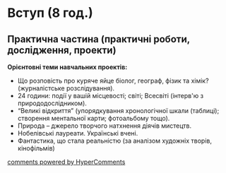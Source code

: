 <div id="hypercomments_widget" class="js-hypercomments-widget invisible"></div>

# Вступ  (8 год.)

## Практична частина (практичні роботи, дослідження, проекти)

<p><b>Орієнтовні теми навчальних проектів:</b><br>
<ul>
	<li>Що розповість про куряче яйце біолог, географ, фізик та хімік? (журналістське розслідування).</li>
	<li>24 години: події у вашій місцевості; світі; Всесвіті (інтерв'ю з природодослідником).</li>
	<li>“Великі відкриття” (упорядкування хронологічної шкали (таблиці); створення ментальної карти; фотоальбому тощо).</li>
	<li>Природа – джерело творчого натхнення діячів мистецтв.</li>
	<li>Нобелівські лауреати. Українські вчені.</li>
	<li>Фантастика, що стала реальністю (за аналізом художніх творів, кінофільмів)</li>
</ul>
</p>

<div class="js-hypercomments-container">
<a href="http://hypercomments.com" class="hc-link" title="comments widget">comments powered by HyperComments</a>
</div>